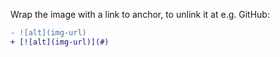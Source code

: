 Wrap the image with a link to anchor, to unlink it at e.g. GitHub:

```diff
- ![alt](img-url)
+ [![alt](img-url)](#)
```

